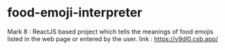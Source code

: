 # food-emoji-interpreter

Mark 8 : ReactJS based project which tells the meanings of food emojis listed in the web page or entered by the user.
link : https://v9dl0.csb.app/
